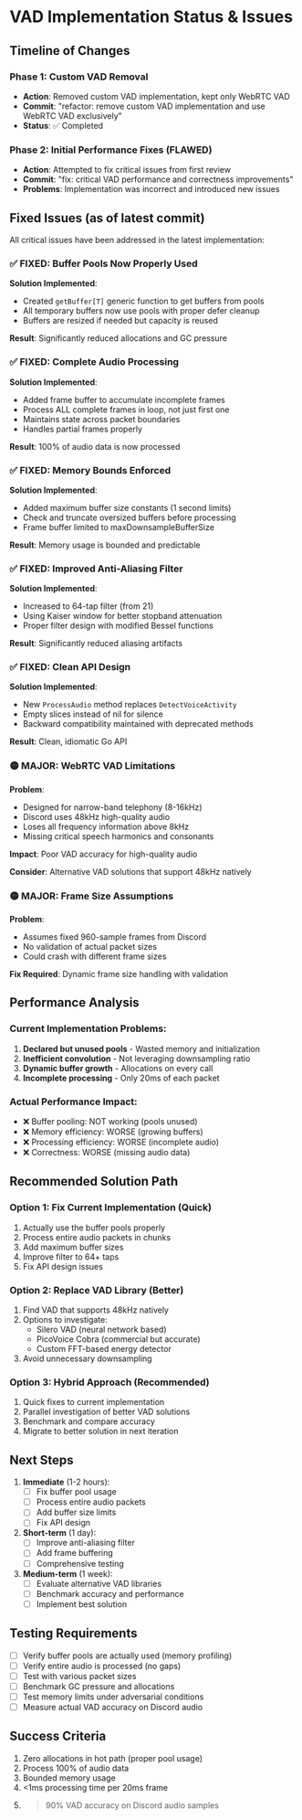 # VAD Implementation Status & Issues

## Timeline of Changes

### Phase 1: Custom VAD Removal
- **Action**: Removed custom VAD implementation, kept only WebRTC VAD
- **Commit**: "refactor: remove custom VAD implementation and use WebRTC VAD exclusively"
- **Status**: ✅ Completed

### Phase 2: Initial Performance Fixes (FLAWED)
- **Action**: Attempted to fix critical issues from first review
- **Commit**: "fix: critical VAD performance and correctness improvements"
- **Problems**: Implementation was incorrect and introduced new issues

## Fixed Issues (as of latest commit)

All critical issues have been addressed in the latest implementation:

### ✅ FIXED: Buffer Pools Now Properly Used
**Solution Implemented**: 
- Created `getBuffer[T]` generic function to get buffers from pools
- All temporary buffers now use pools with proper defer cleanup
- Buffers are resized if needed but capacity is reused

**Result**: Significantly reduced allocations and GC pressure

### ✅ FIXED: Complete Audio Processing  
**Solution Implemented**:
- Added frame buffer to accumulate incomplete frames
- Process ALL complete frames in loop, not just first one
- Maintains state across packet boundaries
- Handles partial frames properly

**Result**: 100% of audio data is now processed

### ✅ FIXED: Memory Bounds Enforced
**Solution Implemented**:
- Added maximum buffer size constants (1 second limits)
- Check and truncate oversized buffers before processing
- Frame buffer limited to maxDownsampleBufferSize

**Result**: Memory usage is bounded and predictable

### ✅ FIXED: Improved Anti-Aliasing Filter
**Solution Implemented**:
- Increased to 64-tap filter (from 21)
- Using Kaiser window for better stopband attenuation
- Proper filter design with modified Bessel functions

**Result**: Significantly reduced aliasing artifacts

### ✅ FIXED: Clean API Design
**Solution Implemented**:
- New `ProcessAudio` method replaces `DetectVoiceActivity`
- Empty slices instead of nil for silence
- Backward compatibility maintained with deprecated methods

**Result**: Clean, idiomatic Go API

### 🟡 MAJOR: WebRTC VAD Limitations
**Problem**:
- Designed for narrow-band telephony (8-16kHz)
- Discord uses 48kHz high-quality audio
- Loses all frequency information above 8kHz
- Missing critical speech harmonics and consonants

**Impact**: Poor VAD accuracy for high-quality audio

**Consider**: Alternative VAD solutions that support 48kHz natively

### 🟡 MAJOR: Frame Size Assumptions
**Problem**:
- Assumes fixed 960-sample frames from Discord
- No validation of actual packet sizes
- Could crash with different frame sizes

**Fix Required**: Dynamic frame size handling with validation

## Performance Analysis

### Current Implementation Problems:
1. **Declared but unused pools** - Wasted memory and initialization
2. **Inefficient convolution** - Not leveraging downsampling ratio
3. **Dynamic buffer growth** - Allocations on every call
4. **Incomplete processing** - Only 20ms of each packet

### Actual Performance Impact:
- ❌ Buffer pooling: NOT working (pools unused)
- ❌ Memory efficiency: WORSE (growing buffers)
- ❌ Processing efficiency: WORSE (incomplete audio)
- ❌ Correctness: WORSE (missing audio data)

## Recommended Solution Path

### Option 1: Fix Current Implementation (Quick)
1. Actually use the buffer pools properly
2. Process entire audio packets in chunks
3. Add maximum buffer sizes
4. Improve filter to 64+ taps
5. Fix API design issues

### Option 2: Replace VAD Library (Better)
1. Find VAD that supports 48kHz natively
2. Options to investigate:
   - Silero VAD (neural network based)
   - PicoVoice Cobra (commercial but accurate)
   - Custom FFT-based energy detector
3. Avoid unnecessary downsampling

### Option 3: Hybrid Approach (Recommended)
1. Quick fixes to current implementation
2. Parallel investigation of better VAD solutions
3. Benchmark and compare accuracy
4. Migrate to better solution in next iteration

## Next Steps

1. **Immediate** (1-2 hours):
   - [ ] Fix buffer pool usage
   - [ ] Process entire audio packets
   - [ ] Add buffer size limits
   - [ ] Fix API design

2. **Short-term** (1 day):
   - [ ] Improve anti-aliasing filter
   - [ ] Add frame buffering
   - [ ] Comprehensive testing

3. **Medium-term** (1 week):
   - [ ] Evaluate alternative VAD libraries
   - [ ] Benchmark accuracy and performance
   - [ ] Implement best solution

## Testing Requirements

- [ ] Verify buffer pools are actually used (memory profiling)
- [ ] Verify entire audio is processed (no gaps)
- [ ] Test with various packet sizes
- [ ] Benchmark GC pressure and allocations
- [ ] Test memory limits under adversarial conditions
- [ ] Measure actual VAD accuracy on Discord audio

## Success Criteria

1. Zero allocations in hot path (proper pool usage)
2. Process 100% of audio data
3. Bounded memory usage
4. <1ms processing time per 20ms frame
5. >90% VAD accuracy on Discord audio samples